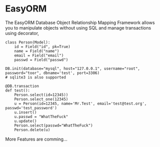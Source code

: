 # EasyORM

The EasyORM Database Object Relationship Mapping Framework allows you to manipulate objects without using SQL and manage transactions using decorator,

    class Person(Model):
        id = Field("id", pk=True)
        name = Field("name")
        email = Field("email")
        passwd = Field("passwd")
    
    DB.init(database="mysql", host="127.0.0.1", username="root", password="toor", dbname='test', port=3306) 
    # sqlite3 is also supported
    
    @DB.transaction
    def test():
        Person.select(id=12345))
        Person.select_one(12345)
        u = Person(id=12345, name='Mr.Test', email='test@test.org', passwd='test_password')
        u.insert()
        u.passwd = "WhatTheFuck"
        u.update()
        Person.select(passwd="WhatTheFuck")
        Person.delete(u)
  
More Features are comming...